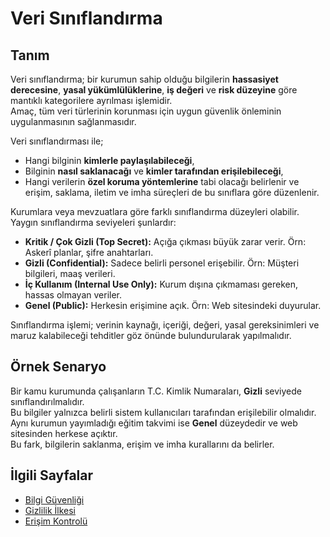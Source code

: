 # Veri Sınıflandırma

## Tanım
Veri sınıflandırma; bir kurumun sahip olduğu bilgilerin **hassasiyet derecesine**, **yasal yükümlülüklerine**, **iş değeri** ve **risk düzeyine** göre mantıklı kategorilere ayrılması işlemidir.<br>
Amaç, tüm veri türlerinin korunması için uygun güvenlik önleminin uygulanmasının sağlanmasıdır.<br>

Veri sınıflandırması ile;
- Hangi bilginin **kimlerle paylaşılabileceği**,
- Bilginin **nasıl saklanacağı** ve **kimler tarafından erişilebileceği**,
- Hangi verilerin **özel koruma yöntemlerine** tabi olacağı
belirlenir ve erişim, saklama, iletim ve imha süreçleri de bu sınıflara göre düzenlenir.

Kurumlara veya mevzuatlara göre farklı sınıflandırma düzeyleri olabilir.<br>
Yaygın sınıflandırma seviyeleri şunlardır:

- **Kritik / Çok Gizli (Top Secret):** Açığa çıkması büyük zarar verir. Örn: Askerî planlar, şifre anahtarları.
- **Gizli (Confidential):** Sadece belirli personel erişebilir. Örn: Müşteri bilgileri, maaş verileri.
- **İç Kullanım (Internal Use Only):** Kurum dışına çıkmaması gereken, hassas olmayan veriler.
- **Genel (Public):** Herkesin erişimine açık. Örn: Web sitesindeki duyurular.

Sınıflandırma işlemi; verinin kaynağı, içeriği, değeri, yasal gereksinimleri ve maruz kalabileceği tehditler göz önünde bulundurularak yapılmalıdır.

## Örnek Senaryo

Bir kamu kurumunda çalışanların T.C. Kimlik Numaraları, **Gizli** seviyede sınıflandırılmalıdır.<br>
Bu bilgiler yalnızca belirli sistem kullanıcıları tarafından erişilebilir olmalıdır.<br>
Aynı kurumun yayımladığı eğitim takvimi ise **Genel** düzeydedir ve web sitesinden herkese açıktır.<br>
Bu fark, bilgilerin saklanma, erişim ve imha kurallarını da belirler.

## İlgili Sayfalar

- [Bilgi Güvenliği](giris.md)
- [Gizlilik İlkesi](cia-ucgeni.md#Gizlilik-Confidentiality)
- [Erişim Kontrolü](../04-kimlik-dogrulama/erisim-kontrol.md)
